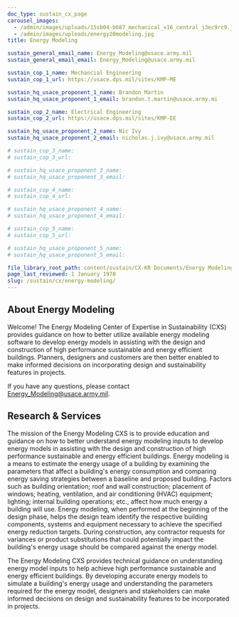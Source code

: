 ```yaml
---
doc_type: sustain_cx_page
carousel_images:
  - /admin/images/uploads/15sb04-b687_mechanical_v16_central_j3ec9rc9.jpg
  - /admin/images/uploads/energy20modeling.jpg
title: Energy Modeling

sustain_general_email_name: Energy_Modeling@usace.army.mil
sustain_general_email_email: Energy_Modeling@usace.army.mil

sustain_cop_1_name: Mechancial Engineering
sustain_cop_1_url: https://usace.dps.mil/sites/KMP-ME

sustain_hq_usace_proponent_1_name: Brandon Martin
sustain_hq_usace_proponent_1_email: brandon.t.martin@usace.army.mi

sustain_cop_2_name: Electrical Engineering
sustain_cop_2_url: https://usace.dps.mil/sites/KMP-EE

sustain_hq_usace_proponent_2_name: Nic Ivy
sustain_hq_usace_proponent_2_email: nicholas.j.ivy@usace.army.mil

# sustain_cop_3_name: 
# sustain_cop_3_url: 

# sustain_hq_usace_proponent_3_name: 
# sustain_hq_usace_proponent_3_email: 

# sustain_cop_4_name: 
# sustain_cop_4_url:  

# sustain_hq_usace_proponent_4_name: 
# sustain_hq_usace_proponent_4_email: 

# sustain_cop_5_name: 
# sustain_cop_5_url: 

# sustain_hq_usace_proponent_5_name: 
# sustain_hq_usace_proponent_5_email: 

file_library_root_path: content/sustain/CX-KR Documents/Energy Modeling/
page_last_reviewed: 1 January 1970
slug: /sustain/cx/energy-modeling/
---
```


## About Energy Modeling

Welcome! The Energy Modeling Center of Expertise in Sustainability (CXS) provides guidance on how to better utilize available energy modeling software to develop energy models in assisting with the design and construction of high performance sustainable and energy efficient buildings. Planners, designers and customers are then better enabled to make informed decisions on incorporating design and sustainability features in projects.

If you have any questions, please contact Energy_Modeling@usace.army.mil.

## Research & Services

The mission of the Energy Modeling CXS is to provide education and guidance on how to better understand energy modeling inputs to develop energy models in assisting with the design and construction of high performance sustainable and energy efficient buildings. Energy modeling is a means to estimate the energy usage of a building by examining the parameters that affect a building's energy consumption and comparing energy saving strategies between a baseline and proposed building. Factors such as building orientation; roof and wall construction; placement of windows; heating, ventilation, and air conditioning (HVAC) equipment; lighting; internal building operations; etc., affect how much energy a building will use. Energy modeling, when performed at the beginning of the design phase, helps the design team identify the respective building components, systems and equipment necessary to achieve the specified energy reduction targets. During construction, any contractor requests for variances or product substitutions that could potentially impact the building's energy usage should be compared against the energy model.

The Energy Modeling CXS provides technical guidance on understanding energy model inputs to help achieve high performance sustainable and energy efficient buildings. By developing accurate energy models to simulate a building's energy usage and understanding the parameters required for the energy model, designers and stakeholders can make informed decisions on design and sustainability features to be incorporated in projects.
